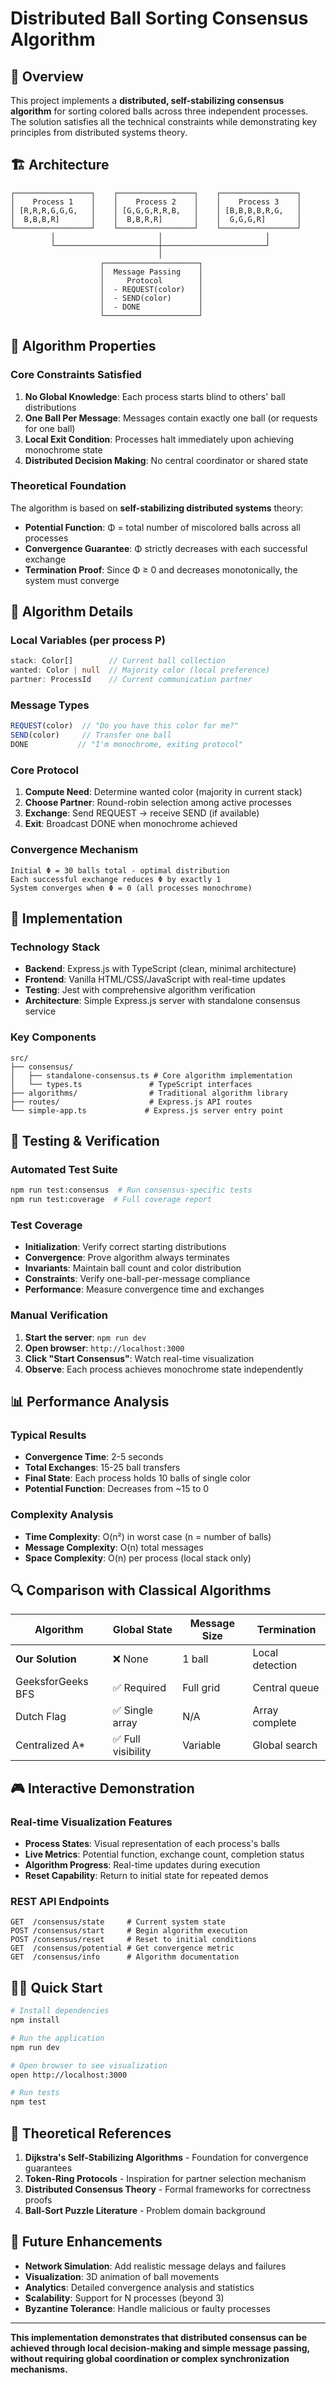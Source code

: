 # Distributed Ball Sorting Consensus Algorithm

## 🎯 Overview

This project implements a **distributed, self-stabilizing consensus algorithm** for sorting colored balls across three independent processes. The solution satisfies all the technical constraints while demonstrating key principles from distributed systems theory.

## 🏗️ Architecture

```
┌─────────────────┐    ┌─────────────────┐    ┌─────────────────┐
│    Process 1    │    │    Process 2    │    │    Process 3    │
│ [R,R,R,G,G,G,   │    │ [G,G,G,R,R,B,   │    │ [B,B,B,B,R,G,   │
│  B,B,B,R]       │    │  B,B,R,R]       │    │  G,G,G,R]       │
└─────────────────┘    └─────────────────┘    └─────────────────┘
         │                       │                       │
         └───────────────────────┼───────────────────────┘
                                 │
                    ┌─────────────────────┐
                    │  Message Passing    │
                    │     Protocol        │
                    │  - REQUEST(color)   │
                    │  - SEND(color)      │
                    │  - DONE             │
                    └─────────────────────┘
```

## 🔬 Algorithm Properties

### Core Constraints Satisfied

1. **No Global Knowledge**: Each process starts blind to others' ball distributions
2. **One Ball Per Message**: Messages contain exactly one ball (or requests for one ball)
3. **Local Exit Condition**: Processes halt immediately upon achieving monochrome state
4. **Distributed Decision Making**: No central coordinator or shared state

### Theoretical Foundation

The algorithm is based on **self-stabilizing distributed systems** theory:

- **Potential Function**: Φ = total number of miscolored balls across all processes
- **Convergence Guarantee**: Φ strictly decreases with each successful exchange
- **Termination Proof**: Since Φ ≥ 0 and decreases monotonically, the system must converge

## 🧮 Algorithm Details

### Local Variables (per process P)

```typescript
stack: Color[]        // Current ball collection
wanted: Color | null  // Majority color (local preference)
partner: ProcessId    // Current communication partner
```

### Message Types

```typescript
REQUEST(color)  // "Do you have this color for me?"
SEND(color)     // Transfer one ball
DONE           // "I'm monochrome, exiting protocol"
```

### Core Protocol

1. **Compute Need**: Determine wanted color (majority in current stack)
2. **Choose Partner**: Round-robin selection among active processes
3. **Exchange**: Send REQUEST → receive SEND (if available)
4. **Exit**: Broadcast DONE when monochrome achieved

### Convergence Mechanism

```
Initial Φ = 30 balls total - optimal distribution
Each successful exchange reduces Φ by exactly 1
System converges when Φ = 0 (all processes monochrome)
```

## 🚀 Implementation

### Technology Stack

- **Backend**: Express.js with TypeScript (clean, minimal architecture)
- **Frontend**: Vanilla HTML/CSS/JavaScript with real-time updates
- **Testing**: Jest with comprehensive algorithm verification
- **Architecture**: Simple Express.js server with standalone consensus service

### Key Components

```
src/
├── consensus/
│   ├── standalone-consensus.ts # Core algorithm implementation
│   └── types.ts               # TypeScript interfaces
├── algorithms/                # Traditional algorithm library
├── routes/                    # Express.js API routes
└── simple-app.ts             # Express.js server entry point
```

## 🧪 Testing & Verification

### Automated Test Suite

```bash
npm run test:consensus  # Run consensus-specific tests
npm run test:coverage  # Full coverage report
```

### Test Coverage

- **Initialization**: Verify correct starting distributions
- **Convergence**: Prove algorithm always terminates
- **Invariants**: Maintain ball count and color distribution
- **Constraints**: Verify one-ball-per-message compliance
- **Performance**: Measure convergence time and exchanges

### Manual Verification

1. **Start the server**: `npm run dev`
2. **Open browser**: `http://localhost:3000`
3. **Click "Start Consensus"**: Watch real-time visualization
4. **Observe**: Each process achieves monochrome state independently

## 📊 Performance Analysis

### Typical Results

- **Convergence Time**: 2-5 seconds
- **Total Exchanges**: 15-25 ball transfers
- **Final State**: Each process holds 10 balls of single color
- **Potential Function**: Decreases from ~15 to 0

### Complexity Analysis

- **Time Complexity**: O(n²) in worst case (n = number of balls)
- **Message Complexity**: O(n) total messages
- **Space Complexity**: O(n) per process (local stack only)

## 🔍 Comparison with Classical Algorithms

| Algorithm | Global State | Message Size | Termination |
|-----------|--------------|--------------|-------------|
| **Our Solution** | ❌ None | 1 ball | Local detection |
| GeeksforGeeks BFS | ✅ Required | Full grid | Central queue |
| Dutch Flag | ✅ Single array | N/A | Array complete |
| Centralized A* | ✅ Full visibility | Variable | Global search |

## 🎮 Interactive Demonstration

### Real-time Visualization Features

- **Process States**: Visual representation of each process's balls
- **Live Metrics**: Potential function, exchange count, completion status
- **Algorithm Progress**: Real-time updates during execution
- **Reset Capability**: Return to initial state for repeated demos

### REST API Endpoints

```
GET  /consensus/state     # Current system state
POST /consensus/start     # Begin algorithm execution
POST /consensus/reset     # Reset to initial conditions
GET  /consensus/potential # Get convergence metric
GET  /consensus/info      # Algorithm documentation
```

## 🏃‍♂️ Quick Start

```bash
# Install dependencies
npm install

# Run the application
npm run dev

# Open browser to see visualization
open http://localhost:3000

# Run tests
npm test
```

## 📖 Theoretical References

1. **Dijkstra's Self-Stabilizing Algorithms** - Foundation for convergence guarantees
2. **Token-Ring Protocols** - Inspiration for partner selection mechanism
3. **Distributed Consensus Theory** - Formal frameworks for correctness proofs
4. **Ball-Sort Puzzle Literature** - Problem domain background

## 🔮 Future Enhancements

- **Network Simulation**: Add realistic message delays and failures
- **Visualization**: 3D animation of ball movements
- **Analytics**: Detailed convergence analysis and statistics
- **Scalability**: Support for N processes (beyond 3)
- **Byzantine Tolerance**: Handle malicious or faulty processes

---

**This implementation demonstrates that distributed consensus can be achieved through local decision-making and simple message passing, without requiring global coordination or complex synchronization mechanisms.**
